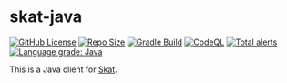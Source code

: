 # skat-java

[![GitHub License](https://img.shields.io/github/license/iTitus/skat-java)](https://github.com/iTitus/commons/blob/master/LICENSE)
[![Repo Size](https://img.shields.io/github/repo-size/iTitus/skat-java.svg)](https://github.com/iTitus/commons)
[![Gradle Build](https://github.com/iTitus/skat-java/workflows/Gradle%20Build/badge.svg)](https://github.com/iTitus/skat-java/actions?query=workflow%3A%22Gradle+Build%22)
[![CodeQL](https://github.com/iTitus/skat-java/workflows/CodeQL/badge.svg)](https://github.com/iTitus/skat-java/actions?query=workflow%3ACodeQL)
[![Total alerts](https://img.shields.io/lgtm/alerts/g/iTitus/skat-java.svg?logo=lgtm&logoWidth=18)](https://lgtm.com/projects/g/iTitus/skat-java/alerts/)
[![Language grade: Java](https://img.shields.io/lgtm/grade/java/g/iTitus/skat-java.svg?logo=lgtm&logoWidth=18)](https://lgtm.com/projects/g/iTitus/skat-java/context:java)

This is a Java client for [Skat](https://github.com/Dichloromethane/skat).
